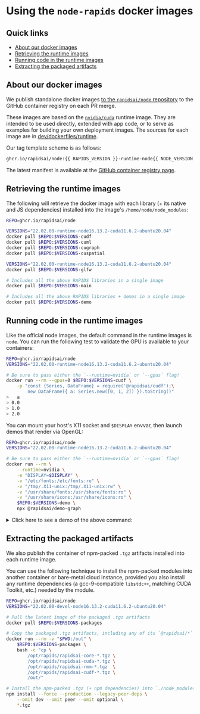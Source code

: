 # Using the `node-rapids` docker images

## Quick links

* [About our docker images](#develop-with-docker-and-the-vscode-remote-containers-extension)
* [Retrieving the runtime images](#retrieving-the-runtime-images)
* [Running code in the runtime images](#running-code-in-the-runtime-images)
* [Extracting the packaged artifacts](#extracting-the-packaged-artifacts)

## About our docker images

We publish standalone docker images [to the `rapidsai/node` repository](https://github.com/orgs/rapidsai/packages/container/package/node) to the GitHub container registry on each PR merge.

These images are based on the [`nvidia/cuda`](https://hub.docker.com/r/nvidia/cuda) runtime image. They are intended to be used directly, extended with app code, or to serve as examples for building your own deployment images. The sources for each image are in [dev/dockerfiles/runtime](https://github.com/rapidsai/node/tree/main/dev/dockerfiles/runtime).

Our tag template scheme is as follows:

```txt
ghcr.io/rapidsai/node:{{ RAPIDS_VERSION }}-runtime-node{{ NODE_VERSION }}-cuda{{ CUDA_VERSION }}-ubuntu{{ UBUNTU_VERSION }}-{{ LIBRARY_NAME }}
```

The latest manifest is available at the [GitHub container registry page](https://github.com/orgs/rapidsai/packages/container/package/node).

## Retrieving the runtime images

The following will retrieve the docker image with each library (+ its native and JS dependencies) installed into the image's `/home/node/node_modules`:

```bash
REPO=ghcr.io/rapidsai/node

VERSIONS="22.02.00-runtime-node16.13.2-cuda11.6.2-ubuntu20.04"
docker pull $REPO:$VERSIONS-cudf
docker pull $REPO:$VERSIONS-cuml
docker pull $REPO:$VERSIONS-cugraph
docker pull $REPO:$VERSIONS-cuspatial

VERSIONS="22.02.00-runtime-node16.13.2-cuda11.6.2-ubuntu20.04"
docker pull $REPO:$VERSIONS-glfw

# Includes all the above RAPIDS libraries in a single image
docker pull $REPO:$VERSIONS-main

# Includes all the above RAPIDS libraries + demos in a single image
docker pull $REPO:$VERSIONS-demo
```

## Running code in the runtime images

Like the official node images, the default command in the runtime images is `node`. You can run the following test to validate the GPU is available to your containers:

```bash
REPO=ghcr.io/rapidsai/node
VERSIONS="22.02.00-runtime-node16.13.2-cuda11.6.2-ubuntu20.04"

# Be sure to pass either the `--runtime=nvidia` or `--gpus` flag!
docker run --rm --gpus=0 $REPO:$VERSIONS-cudf \
    -p "const {Series, DataFrame} = require('@rapidsai/cudf');\
        new DataFrame({ a: Series.new([0, 1, 2]) }).toString()"
>   a
> 0.0
> 1.0
> 2.0

```

You can mount your host's X11 socket and `$DISPLAY` envvar, then launch demos that render via OpenGL:

```bash
REPO=ghcr.io/rapidsai/node
VERSIONS="22.02.00-runtime-node16.13.2-cuda11.6.2-ubuntu20.04"

# Be sure to pass either the `--runtime=nvidia` or `--gpus` flag!
docker run --rm \
    --runtime=nvidia \
    -e "DISPLAY=$DISPLAY" \
    -v "/etc/fonts:/etc/fonts:ro" \
    -v "/tmp/.X11-unix:/tmp/.X11-unix:rw" \
    -v "/usr/share/fonts:/usr/share/fonts:ro" \
    -v "/usr/share/icons:/usr/share/icons:ro" \
    $REPO:$VERSIONS-demo \
    npx @rapidsai/demo-graph
```

<details>
<summary>Click here to see a demo of the above command:</summary>
<img src="docs/images/docker-x11-socket-forwarding.gif"/>
</details>

## Extracting the packaged artifacts

We also publish the container of npm-packed `.tgz` artifacts installed into each runtime image.

You can use the following technique to install the npm-packed modules into another container or bare-metal cloud instance, provided you also install any runtime dependencies (a gcc-9-compatible `libstdc++`, matching CUDA Toolkit, etc.) needed by the module.

```bash
REPO=ghcr.io/rapidsai/node
VERSIONS="22.02.00-devel-node16.13.2-cuda11.6.2-ubuntu20.04"

# Pull the latest image of the packaged .tgz artifacts
docker pull $REPO:$VERSIONS-packages

# Copy the packaged .tgz artifacts, including any of its `@rapidsai/*` dependencies
docker run --rm -v "$PWD:/out" \
    $REPO:$VERSIONS-packages \
    bash -c "cp \
        /opt/rapids/rapidsai-core-*.tgz \
        /opt/rapids/rapidsai-cuda-*.tgz \
        /opt/rapids/rapidsai-rmm-*.tgz  \
        /opt/rapids/rapidsai-cudf-*.tgz \
        /out/"

# Install the npm-packed .tgz (+ npm dependencies) into `./node_modules`
npm install --force --production --legacy-peer-deps \
    --omit dev --omit peer --omit optional \
    *.tgz

```
